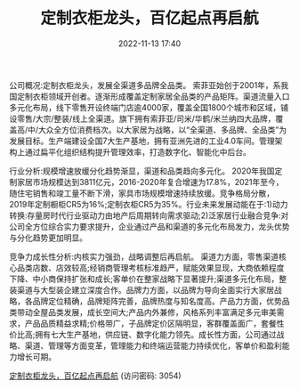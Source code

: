 ﻿---
title: 定制衣柜龙头，百亿起点再启航
date: 2022-11-13 17:40
tags:
- 索菲亚
updated: 
---

公司概况:定制衣柜龙头，发展全渠道多品牌全品类。
索菲亚始创于2001年，系我国定制衣柜领域开创者。逐渐形成覆盖定制家居全品类的产品矩阵。渠道流量入口多元化布局，线下零售开设终端门店逾4000家，覆盖全国1800个城市和区域，铺设零售/大宗/整装/线上全渠道。旗下拥有索菲亚/司米/华鹤/米兰纳四大品牌，覆盖高/中/大众全方位消费档次。以大家居为战略，以“全渠道、多品牌、全品类”为发展目标。生产端建设全国7大生产基地，拥有亚洲先进的工业4.0车间。管理架构上通过扁平化组织结构提升管理效率，打造数字化、智能化中后台。

行业分析:规模增速放缓分化趋势渐显，渠道和品类趋向多元化。
2020年我国定制家居市场规模达到3811亿元，2016-2020年复合增速为17.8%，2021年至今，随住宅销售和竣工量不断下滑，家具市场规模增速持续放缓。竞争格局分散，2019年定制橱柜CR5为16%;定制衣柜CR5为35%。行业未来发展动能在于:1)动力转换:存量房时代行业驱动力由地产后周期转向需求驱动;2)泛家居行业融合竞争:对公司全方位综合实力要求提升，企业通过产品和渠道的多元化布局发力，龙头优势与分化趋势更加明显。
<!-- more -->
竞争力成长性分析:内核实力强劲，战略调整后再启航。
渠道力方面，零售渠道核心品类店数、店效较高;经销商管理考核标准趋严，赋能效果显现，大商依赖程度下降、中小商保持扩张和成长;客单价在整家战略下显著提升;渠道多元化布局，整装渠道与大型装企建立深度合作。品牌力方面，以品牌为导向全面实行大家居战略，各品牌定位精确，品牌矩阵完善，品牌热度与知名度高。产品力方面，优势品类带动全屋品类发展，成长空间大;产品内外兼修，风格系列丰富满足多元审美需求，产品品质精益求精;价格带广，子品牌定价区隔明显，客群覆盖面广，套餐性价比高;拥有七大生产基地，供应链、数字化能力领先。成长性方面，公司通过战略、渠道、管理等方面变革，管理能力和终端运营能力持续优化，客单价和盈利能力增长可期。

[定制衣柜龙头，百亿起点再启航](https://url12.ctfile.com/f/3948612-723190347-f0d52b?p=3054)
(访问密码: 3054)
